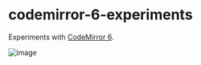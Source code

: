 # codemirror-6-experiments
Experiments with [CodeMirror 6](https://github.com/codemirror/codemirror.next).

![image](https://user-images.githubusercontent.com/68416/47498132-f2be4b80-d879-11e8-8a02-8a66a36c6701.png)
